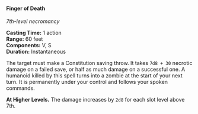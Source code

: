 #### Finger of Death
<!-- TODO Check and tag this spell -->
<!-- markdownlint-disable-next-line no-emphasis-as-heading -->
_7th-level necromancy_

**Casting Time:** 1 action \
**Range:** 60 feet \
**Components:** V, S \
**Duration:** Instantaneous

The target must make a Constitution saving throw.
It takes `7d8 + 30` necrotic damage on a failed save, or half as much damage on a successful one.
A humanoid killed by this spell turns into a zombie at the start of your next turn.
It is permanently under your control and follows your spoken commands.

**At Higher Levels.**
The damage increases by `2d8` for each slot level above 7th.
